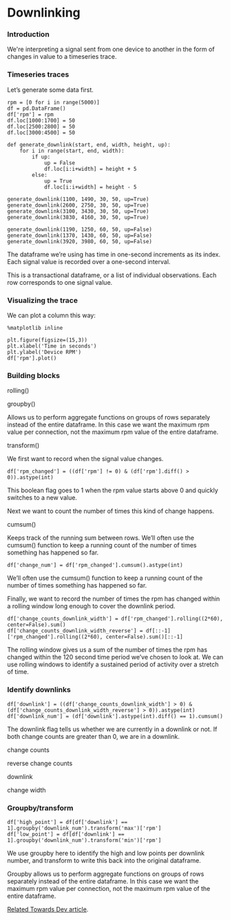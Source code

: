 # Downlinking

### Introduction

We're interpreting a signal sent from one device to another in the form of changes in value to a timeseries trace. 

### Timeseries traces

Let’s generate some data first.

```
rpm = [0 for i in range(5000)]
df = pd.DataFrame()
df['rpm'] = rpm
df.loc[1000:1700] = 50
df.loc[2500:2800] = 50
df.loc[3000:4500] = 50
        
def generate_downlink(start, end, width, height, up):
    for i in range(start, end, width):
        if up:
            up = False
            df.loc[i:i+width] = height + 5
        else:
            up = True
            df.loc[i:i+width] = height - 5

generate_downlink(1100, 1490, 30, 50, up=True)
generate_downlink(2600, 2750, 30, 50, up=True)
generate_downlink(3100, 3430, 30, 50, up=True)
generate_downlink(3830, 4160, 30, 50, up=True)

generate_downlink(1190, 1250, 60, 50, up=False)
generate_downlink(1370, 1430, 60, 50, up=False)
generate_downlink(3920, 3980, 60, 50, up=False)
```

The dataframe we’re using has time in one-second increments as its index. Each signal value is recorded over a one-second interval.

This is a transactional dataframe, or a list of individual observations. Each row corresponds to one signal value. 

### Visualizing the trace

We can plot a column this way:

```
%matplotlib inline

plt.figure(figsize=(15,3))
plt.xlabel('Time in seconds')
plt.ylabel('Device RPM')
df['rpm'].plot()
```


### Building blocks

rolling()

groupby()

Allows us to perform aggregate functions on groups of rows separately instead of the entire dataframe. In this case we want the maximum rpm value per connection, not the maximum rpm value of the entire dataframe.

transform()

We first want to record when the signal value changes. 

```
df['rpm_changed'] = ((df['rpm'] != 0) & (df['rpm'].diff() > 0)).astype(int)
```

This boolean flag goes to 1 when the rpm value starts above 0 and quickly switches to a new value. 

Next we want to  count the number of times this kind of change happens. 

cumsum()

Keeps track of the running sum between rows. We’ll often use the cumsum() function to keep a running count of the number of times something has happened so far. 

```
df['change_num'] = df['rpm_changed'].cumsum().astype(int)
```

We’ll often use the cumsum() function to keep a running count of the number of times something has happened so far. 

Finally, we want to record the number of times the rpm has changed within a rolling window long enough to cover the downlink period.

```
df['change_counts_downlink_width'] = df['rpm_changed'].rolling((2*60), center=False).sum()
df['change_counts_downlink_width_reverse'] = df[::-1]['rpm_changed'].rolling((2*60), center=False).sum()[::-1]
```
The rolling window gives us a sum of the number of times the rpm has changed within the 120 second time period we’ve chosen to look at. We can use rolling windows to identify a sustained period of activity over a stretch of time. 

### Identify downlinks

```
df['downlink'] = ((df['change_counts_downlink_width'] > 0) & (df['change_counts_downlink_width_reverse'] > 0)).astype(int)
df['downlink_num'] = (df['downlink'].astype(int).diff() == 1).cumsum() 
```

The downlink flag tells us whether we are currently in a downlink or not. If both change counts are greater than 0, we are in a downlink. 

change counts



reverse change counts



downlink



change width



### Groupby/transform

```
df['high_point'] = df[df['downlink'] == 1].groupby('downlink_num').transform('max')['rpm']
df['low_point'] = df[df['downlink'] == 1].groupby('downlink_num').transform('min')['rpm']
```

We use groupby here to identify the high and low points per downlink number, and transform to write this back into the original dataframe.

Groupby allows us to perform aggregate functions on groups of rows separately instead of the entire dataframe. In this case we want the maximum rpm value per connection, not the maximum rpm value of the entire dataframe. 

[Related Towards Dev article](https://towardsdev.com/data-science-use-case-pattern-matching-59ff8709f85d).
